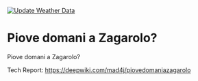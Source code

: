 [![Update Weather Data](https://github.com/mad4j/piovedomaniazagarolo/actions/workflows/build.yml/badge.svg)](https://github.com/mad4j/piovedomaniazagarolo/actions/workflows/build.yml)

# Piove domani a Zagarolo?
Piove domani a Zagarolo?

Tech Report:
https://deepwiki.com/mad4j/piovedomaniazagarolo
